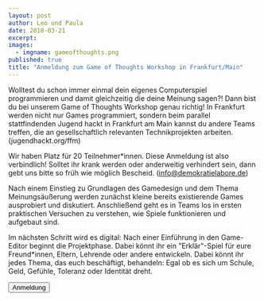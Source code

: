 ```yaml
---
layout: post
author: Leo und Paula
date: 2018-03-21
excerpt: 
images:
  - imgname: gameofthoughts.png
published: true
title: "Anmeldung zum Game of Thoughts Workshop in Frankfurt/Main"
---
```

Wolltest du schon immer einmal dein eigenes Computerspiel programmieren und damit gleichzeitig die deine Meinung sagen?! Dann bist du bei unserem Game of Thoughts Workshop genau richtig! In Frankfurt werden nicht nur Games programmiert, sondern beim parallel stattfindenden Jugend hackt in Frankfurt am Main kannst du andere Teams treffen, die an gesellschaftlich relevanten Technikprojekten arbeiten. (jugendhackt.org/ffm)

Wir haben Platz für 20 Teilnehmer*innen. Diese Anmeldung ist also verbindlich! Solltet ihr krank werden oder anderweitig verhindert sein, dann gebt uns bitte so früh wie möglich Bescheid. (info@demokratielabore.de)

Nach einem Einstieg zu Grundlagen des Gamedesign und dem Thema Meinungsäußerung werden zunächst kleine bereits existierende Games ausprobiert und diskutiert. Anschließend geht es in Teams los in ersten praktischen Versuchen zu verstehen, wie Spiele funktionieren und aufgebaut sind.

Im nächsten Schritt wird es digital: Nach einer Einführung in den Game-Editor beginnt die Projektphase. Dabei könnt ihr ein "Erklär"-Spiel für eure Freund*innen, Eltern, Lehrende oder andere entwickeln. Dabei könnt ihr jedes Thema, das euch beschäftigt, behandeln: Egal ob es sich um Schule, Geld, Gefühle, Toleranz oder Identität dreht. 

<a href="https://goo.gl/forms/YWIQvA2790mDiogu2"><button class="btn btn-start color-2">Anmeldung</button></a>
